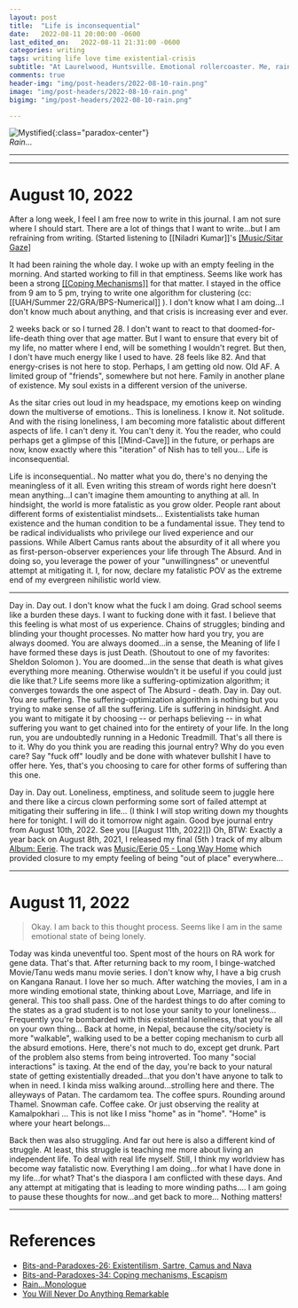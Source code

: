```yaml
---
layout: post
title:  "Life is inconsequential"
date:   2022-08-11 20:00:00 -0600
last_edited_on:   2022-08-11 21:31:00 -0600
categories: writing
tags: writing life love time existential-crisis
subtitle: "At Laurelwood, Huntsville. Emotional rollercoaster. Me, rain and loneliness..."
comments: true
header-img: "img/post-headers/2022-08-10-rain.png"
image: "img/post-headers/2022-08-10-rain.png"
bigimg: "img/post-headers/2022-08-10-rain.png"

---
```


![Mystified]({{site.baseurl}}/img/post-headers/2022-08-10-rain.png){:class="paradox-center"}  
*Rain...*
<hr/>

---

# August 10, 2022


After a long week, I feel I am free now to write in this journal. I am not sure where I should start. There are a lot of things that I want to write...but I am refraining from writing.
(Started listening to [[Niladri Kumar]]'s [[Music/Sitar Gaze]](https://www.youtube.com/playlist?list=PLZ6h0TtbVc_VMFCpPPPqb-S-ufkifbbz3)

It had been raining the whole day. I woke up with an empty feeling in the morning. And started working to fill in that emptiness. Seems like work has been a strong [[[Coping Mechanisms]]](/mind-cave/writing/coping-mechanisms.html) for that matter. I stayed in the office from 9 am to 5 pm, trying to write one algorithm for clustering (cc: [[UAH/Summer 22/GRA/BPS-Numerical]] ). I don't know what I am doing...I don't know much about anything, and that crisis is increasing ever and ever.

2 weeks back or so I turned 28. I don't want to react to that doomed-for-life-death thing over that age matter.  But I want to ensure that every bit of my life, no matter where I end, will be something I wouldn't regret. But then, I don't have much energy like I used to have. 28 feels like 82. And that energy-crises is not here to stop. Perhaps, I am getting old now. Old AF. A limited group of "friends", somewhere but not here. Family in another plane of existence. My soul exists in a different version of the universe.

As the sitar cries out loud in my headspace, my emotions keep on winding down the multiverse of emotions.. This is loneliness. I know it. Not solitude. And with the rising loneliness, I am becoming more fatalistic about different aspects of life. I can't deny it. You can't deny it. You the reader, who could perhaps get a glimpse of this [[Mind-Cave]] in the future, or perhaps are now, know exactly where this "iteration" of Nish has to tell you... Life is inconsequential.

Life is inconsequential.. No matter what you do, there's no denying the meaningless of it all. Even writing this stream of words right here doesn't mean anything...I can't imagine them amounting to anything at all. In hindsight, the world is more fatalistic as you grow older. People rant about different forms of existentialist mindsets…
Existentialists take human existence and the human condition to be a fundamental issue. They tend to be radical individualists who privilege our lived experience and our passions.
While Albert Camus rants about the absurdity of it all where you as first-person-observer experiences your life through The Absurd. And in doing so, you leverage the power of your "unwillingness" or uneventful attempt at mitigating it.
I, for now, declare my fatalistic POV as the extreme end of my evergreen nihilistic world view.

---

Day in. Day out. I don't know what the fuck I am doing. Grad school seems like a burden these days. I want to fucking done with it fast. I believe that this feeling is what most of us experience. Chains of struggles; binding and blinding your thought processes. No matter how hard you try, you are always doomed.
You are always doomed...in a sense, the Meaning of life I have formed these days is just Death. (Shoutout to one of my favorites: Sheldon Solomon ). You are doomed...in the sense that death is what gives everything more meaning. Otherwise wouldn't it be useful if you could just die like that.? Life seems more like a suffering-optimization algorithm; it converges towards the one aspect of The Absurd - death.
Day in. Day out. You are suffering. The suffering-optimization algorithm is nothing but you trying to make sense of all the suffering. Life is suffering in hindsight. And you want to mitigate it by choosing -- or perhaps believing -- in what suffering you want to get chained into for the entirety of your life. In the long run, you are undoubtedly running in a Hedonic Treadmill. That's all there is to it.
Why do you think you are reading this journal entry? Why do you even care? Say "fuck off" loudly and be done with whatever bullshit I have to offer here. Yes, that's you choosing to care for other forms of suffering than this one.

Day in. Day out. Loneliness, emptiness, and solitude seem to juggle here and there like a circus clown performing some sort of failed attempt at mitigating their suffering in life…
(I think I will stop writing down my thoughts here for tonight. I will do it tomorrow night again. Good bye journal entry from August 10th, 2022. See you [[August 11th, 2022]])
Oh, BTW: Exactly a year back on August 8th, 2021, I released my final (5th ) track of my album [Album: Eerie](https://www.youtube.com/playlist?list=PLwg22VSCR0W4a0dNQdzzy5vI4CdOWTJQM). The track was [Music/Eerie 05 - Long Way Home](https://www.youtube.com/watch?v=iDIyS6emaPg) which provided closure to my empty feeling of being "out of place" everywhere...


---

# August 11, 2022

> Okay. I am back to this thought process. Seems like I am in the same emotional state of being lonely.

Today was kinda uneventful too. Spent most of the hours on RA work for gene data. That's that. After returning back to my room, I binge-watched Movie/Tanu weds manu movie series. I don't know why, I have a big crush on Kangana Ranaut. I love her so much. After watching the movies, I am in a more winding emotional state, thinking about Love, Marriage, and life in general. This too shall pass.
One of the hardest things to do after coming to the states as a grad student is to not lose your sanity to your loneliness... Frequently you're bombarded with this existential loneliness, that you're all on your own thing... Back at home, in Nepal, because the city/society is more "walkable", walking used to be a better coping mechanism to curb all the absurd emotions. Here, there's not much to do, except get drunk. Part of the problem also stems from being introverted. Too many "social interactions" is taxing. At the end of the day, you're back to your natural state of getting existentially dreaded...that you don't have anyone to talk to when in need. I kinda miss walking around...strolling here and there. The alleyways of Patan. The cardamom tea. The coffee spurs. Rounding around Thamel. Snowman cafe. Coffee cake. Or just observing the reality at Kamalpokhari ... This is not like I miss "home" as in "home". "Home" is where your heart belongs...

Back then was also struggling. And far out here is also a different kind of struggle. At least, this struggle is teaching me more about living an independent life. To deal with real life myself.
Still, I think my worldview has become way fatalistic now. Everything I am doing...for what I have done in my life...for what? That's the diaspora I am conflicted with these days. And any attempt at mitigating that is leading to more winding paths....
I am going to pause these thoughts for now...and get back to more… Nothing matters!

---

# References
- [Bits-and-Paradoxes-26: Existentilism, Sartre, Camus and Nava](https://bitsandparadoxes.substack.com/p/bits-and-paradoxes-26)
- [Bits-and-Paradoxes-34: Coping mechanisms, Escapism](https://bitsandparadoxes.substack.com/p/bits-and-paradoxes-34)
- [Rain...Monologue](https://www.youtube.com/watch?v=TTd5wGsj9jM)
- [You Will Never Do Anything Remarkable](https://www.youtube.com/watch?v=vmIUvp0e1bw&t=61s)

